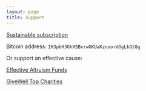 ```yaml
---
layout: page
title: support
---
```


[Sustainable subscription](https://www.patreon.com/user?u=34485675)

Bitcoin address: `1H3pbH3GhXSBxrwGKUaKznsordGgLkGtGg`

Or support an effective cause:

[Effective Altruism Funds](https://app.effectivealtruism.org/funds)

[GiveWell Top Charities](https://secure.givewell.org)
